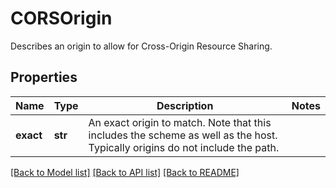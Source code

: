 # CORSOrigin

Describes an origin to allow for Cross-Origin Resource Sharing. 
## Properties
Name | Type | Description | Notes
------------ | ------------- | ------------- | -------------
**exact** | **str** | An exact origin to match. Note that this includes the scheme as well as the host. Typically origins do not include the path.  | 

[[Back to Model list]](../README.md#documentation-for-models) [[Back to API list]](../README.md#documentation-for-api-endpoints) [[Back to README]](../README.md)


